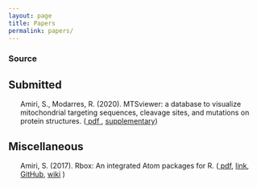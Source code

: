 ```yaml
---
layout: page
title: Papers
permalink: papers/
---
```


### Source

## Submitted
<ul>
<p>
Amiri, S., Modarres, R. (2020). MTSviewer: a database to visualize mitochondrial targeting sequences, cleavage sites, and mutations on protein structures. (<a href="https://www.biorxiv.org/content/10.1101/2021.11.25.470064v1"> pdf </a>, <a href="https://mtsviewer.shinyapps.io/MTSviewer/"> supplementary</a>)
</p>
</ul>

<!--- ## Published -->

<!--- ## Applications -->

## Miscellaneous

<ul>
<p>
Amiri, S. (2017). Rbox: An integrated Atom packages for R.
(<a href="https://arxiv.org/pdf/1709.06849.pdf"> pdf</a>,  
<a href="https://atom.io/packages/rbox">  link</a>,
<a href="https://github.com/neurobioinfo/rbox"> GitHub</a>, 
<a href="https://github.com/neurobioinfo/rbox/wiki"> wiki</a> 
)
</p>
</ul>



